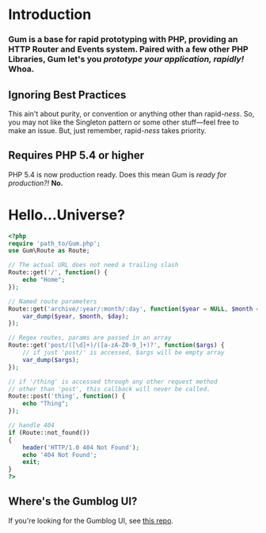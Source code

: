 # Introduction

### Gum is a base for rapid prototyping with PHP, providing an HTTP Router and Events system. Paired with a few other PHP Libraries, Gum let's you *prototype your application, rapidly!* Whoa.

## Ignoring Best Practices

This ain't about purity, or convention or anything other than rapid-*ness*. So, you may not like the Singleton pattern or some other stuff&mdash;feel free to make an issue. But, just remember, rapid-*ness* takes priority.

## Requires PHP 5.4 or higher

PHP 5.4 is now production ready. Does this mean Gum is *ready for production?!* **No.**

# Hello&hellip;Universe?
    
```php
<?php
require 'path_to/Gum.php';
use Gum\Route as Route;

// The actual URL does not need a trailing slash
Route::get('/', function() {
    echo "Home";
});

// Named route parameters
Route::get('archive/:year/:month/:day', function($year = NULL, $month = NULL, $day = NULL) {
    var_dump($year, $month, $day);
});

// Regex routes, params are passed in an array
Route::get('post/([\d]+)/([a-zA-Z0-9_]+)?', function($args) {
    // if just 'post/' is accessed, $args will be empty array
    var_dump($args);
});

// if '/thing' is accessed through any other request method
// other than 'post', this callback will never be called.
Route::post('thing', function() {
    echo "Thing";
});

// handle 404
if (Route::not_found())
{
    header('HTTP/1.0 404 Not Found');
    echo '404 Not Found';
    exit;
}
?>
```

## Where's the Gumblog UI?

If you're looking for the Gumblog UI, see [this repo](https://github.com/staydecent/Gumblog-UI).